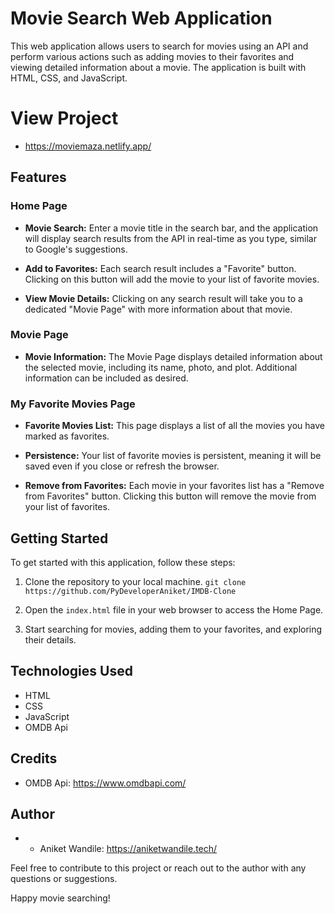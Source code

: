 # Movie Search Web Application

This web application allows users to search for movies using an API and perform various actions such as adding movies to their favorites and viewing detailed information about a movie. The application is built with HTML, CSS, and JavaScript.

# View Project

- https://moviemaza.netlify.app/

## Features

### Home Page

- **Movie Search:** Enter a movie title in the search bar, and the application will display search results from the API in real-time as you type, similar to Google's suggestions.

- **Add to Favorites:** Each search result includes a "Favorite" button. Clicking on this button will add the movie to your list of favorite movies.

- **View Movie Details:** Clicking on any search result will take you to a dedicated "Movie Page" with more information about that movie.

### Movie Page

- **Movie Information:** The Movie Page displays detailed information about the selected movie, including its name, photo, and plot. Additional information can be included as desired.

### My Favorite Movies Page

- **Favorite Movies List:** This page displays a list of all the movies you have marked as favorites.

- **Persistence:** Your list of favorite movies is persistent, meaning it will be saved even if you close or refresh the browser.

- **Remove from Favorites:** Each movie in your favorites list has a "Remove from Favorites" button. Clicking this button will remove the movie from your list of favorites.

## Getting Started

To get started with this application, follow these steps:

1. Clone the repository to your local machine.
```git clone https://github.com/PyDeveloperAniket/IMDB-Clone```

2. Open the `index.html` file in your web browser to access the Home Page.

3. Start searching for movies, adding them to your favorites, and exploring their details.

## Technologies Used

- HTML
- CSS
- JavaScript
- OMDB Api

## Credits

- OMDB Api: https://www.omdbapi.com/

## Author

- - Aniket Wandile: https://aniketwandile.tech/

Feel free to contribute to this project or reach out to the author with any questions or suggestions.

Happy movie searching!
